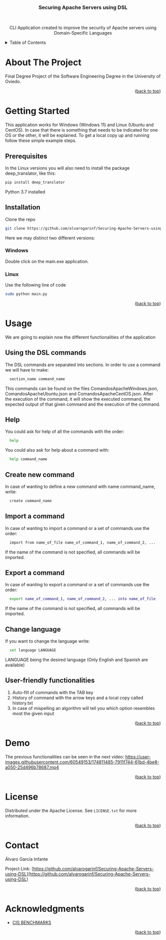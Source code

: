 <h3 align="center">Securing Apache Servers using DSL</h3>

<br />
<div align="center">
  <p align="center">
    CLI Application created to improve the security of Apache servers using Domain-Specific Languages
  </p>
</div>



<!-- TABLE OF CONTENTS -->
<details>
  <summary>Table of Contents</summary>
  <ol>
    <li>
      <a href="#about-the-project">About The Project</a>
    </li>
    <li>
      <a href="#getting-started">Getting Started</a>
      <ul>
        <li><a href="#prerequisites">Prerequisites</a></li>
        <li><a href="#installation">Installation</a></li>
      </ul>
    </li>
    <li><a href="#usage">Usage</a></li>
    <li><a href="#demo">Demo</a></li>
    <li><a href="#license">License</a></li>
    <li><a href="#acknowledgments">Acknowledgments</a></li>
  </ol>
</details>



<!-- ABOUT THE PROJECT -->
# About The Project

Final Degree Project of the Software Engineering Degree in the University of Oviedo.

<p align="right">(<a href="#top">back to top</a>)</p>



<!-- GETTING STARTED -->
# Getting Started

This application works for Windows (Windows 11) and Linux (Ubuntu and CentOS). In case that
there is something that needs to be indicated for one OS or the other, it will be explained.
To get a local copy up and running follow these simple example steps.

## Prerequisites

In the Linux versions you will also need to install the package deep_translator, like this:
  ```sh
  pip install deep_translator
  ```
Python 3.7 installed

## Installation

Clone the repo
   ```sh
   git clone https://github.com/alvarogarinf/Securing-Apache-Servers-using-DSL.git
   ```
   
 Here we may distinct two different versions:
  ### Windows
  Double click on the main.exe application.
  
  ### Linux
  Use the following line of code
  ```sh
  sudo python main.py
  ```

<p align="right">(<a href="#top">back to top</a>)</p>



<!-- USAGE EXAMPLES -->
# Usage

We are going to explain now the different functionalities of the application

## Using the DSL commands
The DSL commands are separated into sections. In order to use a command we will have to make:
```sh
  section_name command_name
  ```

This commands can be found on the files ComandosApacheWindows.json, ComandosApacheUbuntu.json and ComandosApacheCentOS.json.
After the execution of the command, it will show the executed command, the expected output of that given command and the execution of the command.


## Help
You could ask for help of all the commands with the order:
```sh
  help
  ```

You could also ask for help about a command with:
```sh
  help command_name
  ```
  
  
## Create new command
In case of wanting to define a new command with name command_name, write:
```sh
  create command_name
  ```


## Import a command
In case of wanting to import a command or a set of commands use the order:
```sh
  import from name_of_file name_of_command_1, name_of_command_2, ...
  ```

If the name of the command is not specified, all commands will be imported.


## Export a command
In case of wanting to export  a command or a set of commands use the order:
```sh
  export name_of_command_1, name_of_command_2, ... into name_of_file
  ```

If the name of the command is not specified, all commands will be imported.


## Change language
If you want to change the language write:
```sh
  set language LANGUAGE
  ```
LANGUAGE being the desired language (Only English and Spanish are available)



## User-friendly functionalities
1. Auto-fill of commands with the TAB key
2. History of command with the arrow keys and a local copy called history.txt
3. In case of mispelling an algorithm will tell you which option resembles most the given input

<p align="right">(<a href="#top">back to top</a>)</p>



<!-- DEMO -->
# Demo

The previous functionalities can be seen in the next video:
https://user-images.githubusercontent.com/60549153/174811485-7911f744-61bd-4be8-a050-25d496b78687.mp4



<p align="right">(<a href="#top">back to top</a>)</p>


<!-- LICENSE -->
# License

Distributed under the Apache License. See `LICENSE.txt` for more information.

<p align="right">(<a href="#top">back to top</a>)</p>



<!-- CONTACT -->
# Contact

Álvaro García Infante

Project Link: [https://github.com/alvarogarinf/Securing-Apache-Servers-using-DSL](https://github.com/alvarogarinf/Securing-Apache-Servers-using-DSL)

<p align="right">(<a href="#top">back to top</a>)</p>



<!-- ACKNOWLEDGMENTS -->
# Acknowledgments

* [CIS BENCHMARKS](https://www.cisecurity.org/)

<p align="right">(<a href="#top">back to top</a>)</p>
